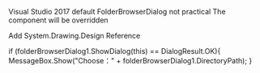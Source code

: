 Visual Studio 2017 default FolderBrowserDialog not practical The component will be overridden



Add System.Drawing.Design Reference


if (folderBrowserDialog1.ShowDialog(this) == DialogResult.OK){
                MessageBox.Show("Choose：" + folderBrowserDialog1.DirectoryPath);
}
